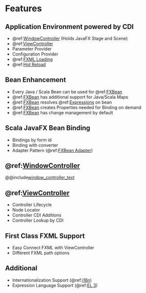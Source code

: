 # Features

## Application Environment powered by CDI

- @ref:[WindowController](detail/window_controller.md) (Holds JavaFX Stage and Scene)
- @ref:[ViewController](detail/view_controller.md)
- Parameter Provider
- Configuration Provider
- @ref:[FXML Loading](detail/fxml_loading.md)
- @ref:[Hot Reload](development/hot_reload.md)

## Bean Enhancement

- Every Java / Scala Bean can be used for @ref:[FXBean](detail/fxbean.md)
- @ref:[FXBean](detail/fxbean.md) has additional support for Java/Scala Maps
- @ref:[FXBean](detail/fxbean.md) resolves @ref:[Expressions](detail/expression_language.md) on bean
- @ref:[FXBean](detail/fxbean.md) creates Properties needed for Binding on demand
- @ref:[FXBean](detail/fxbean.md) has change management by default

## Scala JavaFX Bean Binding

- Bindings by form id
- Binding with converter
- Adapter Pattern (@ref:[FXBean Adapter](detail/fxbean_adapter.md))

## @ref:[WindowController](detail/window_controller.md)

@@include[window_controller_text](includes/window_controller_text.md)

## @ref:[ViewController](detail/view_controller.md)

- Controller Lifecycle
- Node Locator
- Controller CDI Additions
- Controller Lookup by CDI

## First Class FXML Support

- Easy Connect FXML with ViewController
- Different FXML path options

## Additional

- Internationalization Support (@ref:[i18n](detail/i18n.md))
- Expression Language Support  (@ref:[EL 3](detail/expression_language.md))